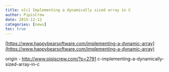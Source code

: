 ```yaml
---
title: o[c] Implementing a dynamically sized array in C
author: PipisCrew
date: 2015-12-12
categories: [news]
toc: true
---
```


[https://www.happybearsoftware.com/implementing-a-dynamic-array](https://www.happybearsoftware.com/implementing-a-dynamic-array)

origin - http://www.pipiscrew.com/?p=2791 c-implementing-a-dynamically-sized-array-in-c